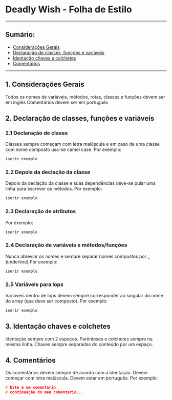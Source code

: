 # Deadly Wish - Folha de Estilo
---
## Sumário:
  * [Considerações Gerais](#consideracoes_gerais)
  * [Declaração de classes, funções e variáveis](#declaracoes)
  * [Identação chaves e colchetes](#identação)
  * [Comentários](#comentarios)
---
## 1. Considerações Gerais<a name="consideracoes_gerais"></a>
Todos os nomes de variáveis, métodos, rotas, classes e funções devem ser em inglês
Comentários devem ser em português
## 2. Declaração de classes, funções e variáveis<a name="declaracoes"></a>
### 2.1 Declaração de clases
Classes sempre começam com letra maiúscula e em caso de uma classe com nome composto usa-se camel case. Por exemplo:
```cpp
iserir exemplo
```
### 2.2 Depois da declação da classe
Depois da declação da classe e suas dependências deve-se pular uma linha para escrever os métodos. Por exemplo:
```cpp
iserir exemplo
```

### 2.3 Declaração de atributos
Por exemplo:
```cpp
iserir exemplo
```
### 2.4 Declaração de variáveis e métodos/funções
Nunca abreviar os nomes e sempre separar nomes compostos por _ (underline).Por exemplo:
```cpp
iserir exemplo
```
### 2.5 Variáveis para lops
Variáveis dentro de lops devem sempre corresponder ao singular do nome do array (que deve ser composto). Por exemplo:
```cpp
iserir exemplo
```
## 3. Identação chaves e colchetes<a name="identação"></a>
Identação sempre com 2 espaços.
Parênteses e colchetes sempre na mesma linha.
Chaves sempre separadas do conteúdo por um espaço.

## 4. Comentários<a name="comentarios"></a>
Os comentários devem sempre de acordo com a identação.
Devem começar com letra maiúscula.
Devem estar em português. Por exemplo:
```cpp
# Este é um comentario
# continuação do meu comentario...
```
